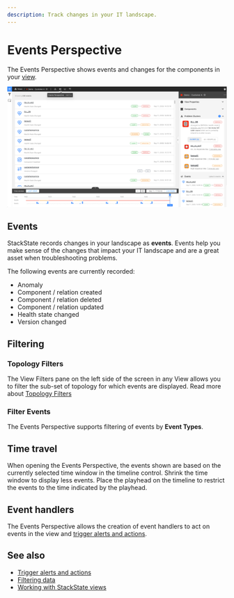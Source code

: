 ```yaml
---
description: Track changes in your IT landscape.
---
```


# Events Perspective

The Events Perspective shows events and changes for the components in your [view](/use/views/README.md).

![The Events Perspective](/.gitbook/assets/event-perspective.png)

## Events

StackState records changes in your landscape as **events**. Events help you make sense of the changes that impact your IT landscape and are a great asset when troubleshooting problems.

The following events are currently recorded:

* Anomaly
* Component / relation created
* Component / relation deleted
* Component / relation updated
* Health state changed
* Version changed

## Filtering

### Topology Filters

The View Filters pane on the left side of the screen in any View allows you to filter the sub-set of topology for which events are displayed. Read more about [Topology Filters](filters.md#topology-filters)

### Filter Events

The Events Perspective supports filtering of events by **Event Types**.

## Time travel

When opening the Events Perspective, the events shown are based on the currently selected time window in the timeline control. Shrink the time window to display less events. Place the playhead on the timeline to restrict the events to the time indicated by the playhead.

## Event handlers

The Events Perspective allows the creation of event handlers to act on events in the view and [trigger alerts and actions](/use/health-state-and-alerts/add-an-alert.md).

## See also

- [Trigger alerts and actions](/use/health-state-and-alerts/add-an-alert.md)
- [Filtering data](/use/views/filters.md)
- [Working with StackState views](/use/views/README.md)
